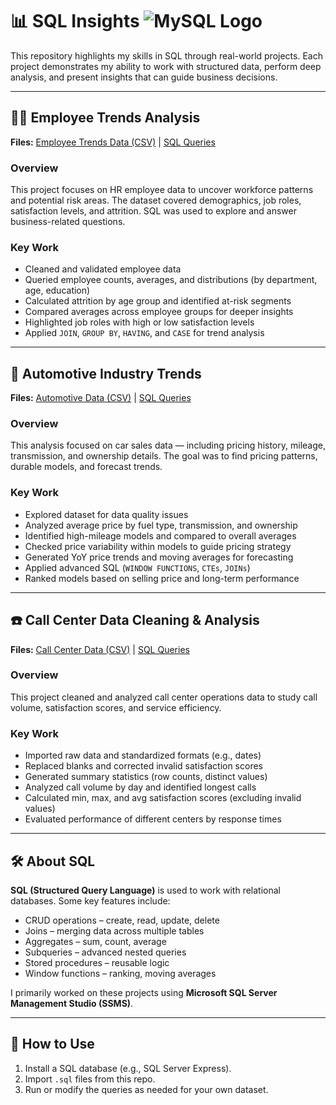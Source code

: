 # 📊 SQL Insights ![MySQL Logo](https://img.icons8.com/color/48/mysql-logo.png)

This repository highlights my skills in SQL through real-world projects. Each project demonstrates my ability to work with structured data, perform deep analysis, and present insights that can guide business decisions.

---

## 👨‍💼 Employee Trends Analysis
**Files:** [Employee Trends Data (CSV)](Analyzing%20Employee%20Trends.csv) | [SQL Queries](Analyzing%20Employee%20Trends.sql)

### Overview
This project focuses on HR employee data to uncover workforce patterns and potential risk areas. The dataset covered demographics, job roles, satisfaction levels, and attrition. SQL was used to explore and answer business-related questions.  

### Key Work
- Cleaned and validated employee data  
- Queried employee counts, averages, and distributions (by department, age, education)  
- Calculated attrition by age group and identified at-risk segments  
- Compared averages across employee groups for deeper insights  
- Highlighted job roles with high or low satisfaction levels  
- Applied `JOIN`, `GROUP BY`, `HAVING`, and `CASE` for trend analysis  

---

## 🚙 Automotive Industry Trends
**Files:** [Automotive Data (CSV)](Exploring%20Trends%20in%20Automotive%20Industry.csv) | [SQL Queries](Exploring%20Trends%20in%20Automotive%20Industry.sql)

### Overview
This analysis focused on car sales data — including pricing history, mileage, transmission, and ownership details. The goal was to find pricing patterns, durable models, and forecast trends.  

### Key Work
- Explored dataset for data quality issues  
- Analyzed average price by fuel type, transmission, and ownership  
- Identified high-mileage models and compared to overall averages  
- Checked price variability within models to guide pricing strategy  
- Generated YoY price trends and moving averages for forecasting  
- Applied advanced SQL (`WINDOW FUNCTIONS`, `CTEs`, `JOINs`)  
- Ranked models based on selling price and long-term performance  

---

## ☎️ Call Center Data Cleaning & Analysis
**Files:** [Call Center Data (CSV)](call_center.csv) | [SQL Queries](call_center.sql)

### Overview
This project cleaned and analyzed call center operations data to study call volume, satisfaction scores, and service efficiency.  

### Key Work
- Imported raw data and standardized formats (e.g., dates)  
- Replaced blanks and corrected invalid satisfaction scores  
- Generated summary statistics (row counts, distinct values)  
- Analyzed call volume by day and identified longest calls  
- Calculated min, max, and avg satisfaction scores (excluding invalid values)  
- Evaluated performance of different centers by response times  

---

## 🛠 About SQL
**SQL (Structured Query Language)** is used to work with relational databases. Some key features include:  
- CRUD operations – create, read, update, delete  
- Joins – merging data across multiple tables  
- Aggregates – sum, count, average  
- Subqueries – advanced nested queries  
- Stored procedures – reusable logic  
- Window functions – ranking, moving averages  

I primarily worked on these projects using **Microsoft SQL Server Management Studio (SSMS)**.  

---

## 🚀 How to Use
1. Install a SQL database (e.g., SQL Server Express).  
2. Import `.sql` files from this repo.  
3. Run or modify the queries as needed for your own dataset.  
